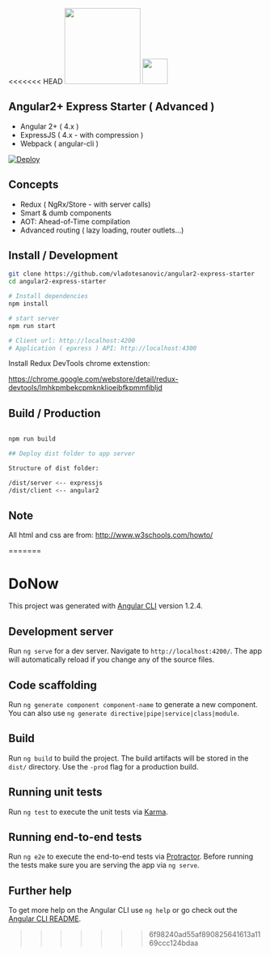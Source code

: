 <<<<<<< HEAD
<img width="150" src="https://i.cloudup.com/zfY6lL7eFa-3000x3000.png" />
<img width="50" src="https://angular.io/assets/images/logos/angular/angular.svg" />

## Angular2+ Express Starter ( Advanced )

- Angular 2+ ( 4.x )
- ExpressJS ( 4.x - with compression )
- Webpack ( angular-cli )

[![Deploy](https://www.herokucdn.com/deploy/button.png)](https://heroku.com/deploy)

## Concepts

- Redux ( NgRx/Store - with server calls)
- Smart & dumb components
- AOT: Ahead-of-Time compilation
- Advanced routing ( lazy loading, router outlets...)

## Install / Development

```bash
git clone https://github.com/vladotesanovic/angular2-express-starter
cd angular2-express-starter

# Install dependencies
npm install

# start server
npm run start

# Client url: http://localhost:4200
# Application ( epxress ) API: http://localhost:4300
```

Install Redux DevTools chrome extenstion:

https://chrome.google.com/webstore/detail/redux-devtools/lmhkpmbekcpmknklioeibfkpmmfibljd

## Build / Production

```bash

npm run build

## Deploy dist folder to app server

Structure of dist folder:

/dist/server <-- expressjs
/dist/client <-- angular2

```

## Note

All html and css are from: http://www.w3schools.com/howto/


=======
# DoNow

This project was generated with [Angular CLI](https://github.com/angular/angular-cli) version 1.2.4.

## Development server

Run `ng serve` for a dev server. Navigate to `http://localhost:4200/`. The app will automatically reload if you change any of the source files.

## Code scaffolding

Run `ng generate component component-name` to generate a new component. You can also use `ng generate directive|pipe|service|class|module`.

## Build

Run `ng build` to build the project. The build artifacts will be stored in the `dist/` directory. Use the `-prod` flag for a production build.

## Running unit tests

Run `ng test` to execute the unit tests via [Karma](https://karma-runner.github.io).

## Running end-to-end tests

Run `ng e2e` to execute the end-to-end tests via [Protractor](http://www.protractortest.org/).
Before running the tests make sure you are serving the app via `ng serve`.

## Further help

To get more help on the Angular CLI use `ng help` or go check out the [Angular CLI README](https://github.com/angular/angular-cli/blob/master/README.md).
>>>>>>> 6f98240ad55af890825641613a1169ccc124bdaa
